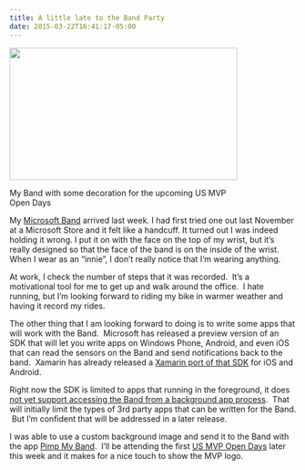 ```yaml
---
title: A little late to the Band Party
date: 2015-03-22T16:41:17-05:00
---
```

<div style="width: 410px" class="wp-caption alignnone">
  <img loading="lazy" class="" src="https://i2.wp.com/www.rajapet.net/Other/2015-Blog/i-LfFs2TG/0/S/MyBand-S.jpg?resize=400%2C232" alt="" width="400" height="232"  />
  
  <p class="wp-caption-text">
    My Band with some decoration for the upcoming US MVP Open Days
  </p>
</div>

My [Microsoft Band](https://www.microsoft.com/microsoft-band/en-us "Microsoft Band") arrived last week. I had first tried one out last November at a Microsoft Store and it felt like a handcuff. It turned out I was indeed holding it wrong. I put it on with the face on the top of my wrist, but it&#8217;s really designed so that the face of the band is on the inside of the wrist. When I wear as an &#8220;innie&#8221;, I don&#8217;t really notice that I&#8217;m wearing anything.

At work, I check the number of steps that it was recorded.  It&#8217;s a motivational tool for me to get up and walk around the office.  I hate running, but I&#8217;m looking forward to riding my bike in warmer weather and having it record my rides.

The other thing that I am looking forward to doing is to write some apps that will work with the Band.  Microsoft has released a preview version of an SDK that will let you write apps on Windows Phone, Android, and even iOS that can read the sensors on the Band and send notifications back to the band.  Xamarin has already released a [Xamarin port of that SDK](http://blog.xamarin.com/microsoft-band-sdk-now-available/ "Microsoft Band SDK Now Available") for iOS and Android.

Right now the SDK is limited to apps that running in the foreground, it does [not yet support accessing the Band from a background app process](http://stackoverflow.com/questions/28720109/microsoft-band-sdk-preview-notificationmanager-within-a-backgroundtask/28727153#28727153).  That will initially limit the types of 3rd party apps that can be written for the Band.  But I&#8217;m confident that will be addressed in a later release.

I was able to use a custom background image and send it to the Band with the app [Pimp My Band](http://www.windowsphone.com/en-us/store/app/pimp-my-band/9966b6e7-bb20-4b53-9b3c-8701a271c66c).  I&#8217;ll be attending the first [US MVP Open Days](http://mvp.microsoft.com/en-US/US-MVP-Open-Days.aspx) later this week and it makes for a nice touch to show the MVP logo.
